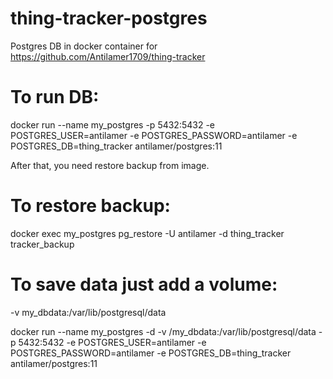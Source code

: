 # thing-tracker-postgres
Postgres DB in docker container for https://github.com/Antilamer1709/thing-tracker


# To run DB:
docker run --name my_postgres -p 5432:5432 -e POSTGRES_USER=antilamer -e POSTGRES_PASSWORD=antilamer -e POSTGRES_DB=thing_tracker antilamer/postgres:11

After that, you need restore backup from image.

# To restore backup:
docker exec my_postgres pg_restore -U antilamer -d thing_tracker tracker_backup

# To save data just add a volume:
-v my_dbdata:/var/lib/postgresql/data

docker run --name my_postgres -d -v /my_dbdata:/var/lib/postgresql/data -p 5432:5432 -e POSTGRES_USER=antilamer -e POSTGRES_PASSWORD=antilamer -e POSTGRES_DB=thing_tracker antilamer/postgres:11
